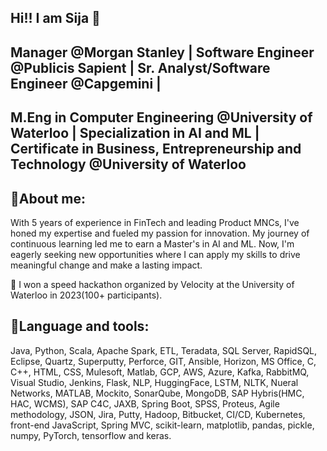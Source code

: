 ## Hi!! I am Sija 👋

## Manager @Morgan Stanley | Software Engineer @Publicis Sapient | Sr. Analyst/Software Engineer @Capgemini | 
## M.Eng in Computer Engineering @University of Waterloo | Specialization in AI and ML | Certificate in Business, Entrepreneurship and Technology @University of Waterloo

## 🔭About me:
With 5 years of experience in FinTech and leading Product MNCs, I've honed my expertise and fueled my passion for innovation. My journey of continuous learning led me to earn a Master's in AI and ML. Now, I'm eagerly seeking new opportunities where I can apply my skills to drive meaningful change and make a lasting impact.

🏅 I won a speed hackathon organized by Velocity at the University of Waterloo in 2023(100+ participants). 

## 🌱Language and tools:
Java, Python, Scala, Apache Spark, ETL, Teradata, SQL Server, RapidSQL, Eclipse, Quartz, Superputty, Perforce, GIT, Ansible, Horizon, MS Office, C, C++, HTML, CSS, Mulesoft, Matlab, GCP, AWS, Azure, Kafka, RabbitMQ, Visual Studio, Jenkins, Flask, NLP, HuggingFace, LSTM, NLTK, Nueral Networks, MATLAB, Mockito, SonarQube, MongoDB, SAP Hybris(HMC, HAC, WCMS), SAP C4C, JAXB, Spring Boot, SPSS, Proteus, Agile methodology, JSON, Jira, Putty, Hadoop, Bitbucket, CI/CD, Kubernetes, front-end JavaScript, Spring MVC, scikit-learn, matplotlib, pandas, pickle, numpy, PyTorch, tensorflow and keras.
